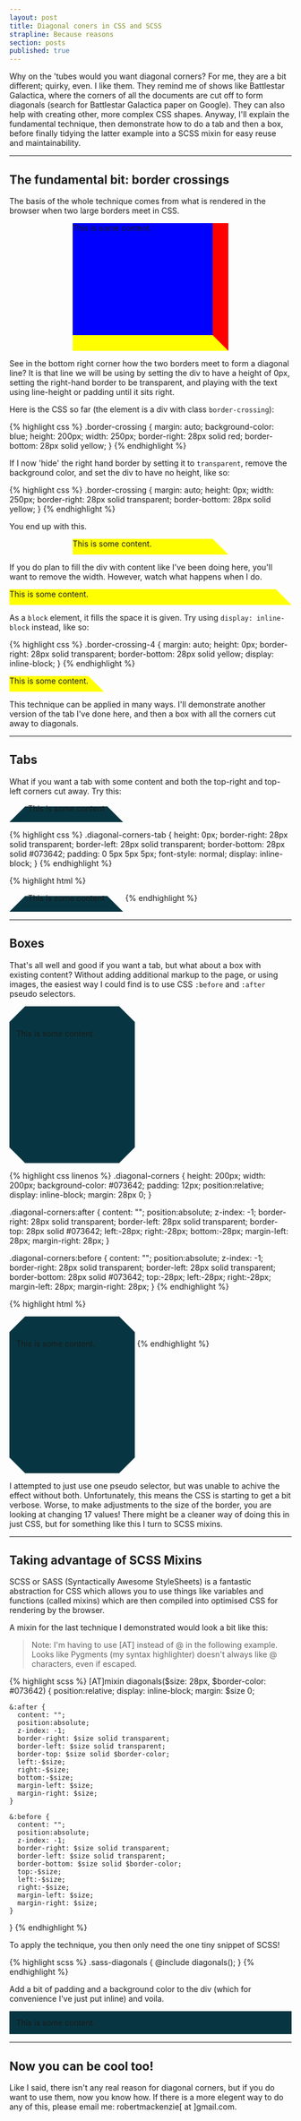 ```yaml
---
layout: post 
title: Diagonal coners in CSS and SCSS
strapline: Because reasons
section: posts
published: true
---
```


Why on the 'tubes would you want diagonal corners? For me, they are a bit different; quirky, even. I like them. They remind me of shows like Battlestar Galactica, where the corners of all the documents are cut off to form diagonals (search for Battlestar Galactica paper on Google). They can also help with creating other, more complex CSS shapes. Anyway, I'll explain the fundamental technique, then demonstrate how to do a tab and then a box, before finally tidying the latter example into a SCSS mixin for easy reuse and maintainability. 

***

The fundamental bit: border crossings
-------------------------------------

The basis of the whole technique comes from what is rendered in the browser when two large borders meet in CSS.

<style>
  .border-crossing {
    margin: auto;
    background-color: blue;
    height: 200px; width: 250px;
    border-right: 28px solid red;
    border-bottom: 28px solid yellow;
  }
</style>

<div class='border-crossing'>
  This is some content.
</div>

See in the bottom right corner how the two borders meet to form a diagonal line? It is that line we will be using by setting the div to have a height of 0px, setting the right-hand border to be transparent, and playing with the text using line-height or padding until it sits right.

Here is the CSS so far (the element is a div with class `border-crossing`):

{% highlight css %}
  .border-crossing {
    margin: auto;
    background-color: blue;
    height: 200px; width: 250px;
    border-right: 28px solid red;
    border-bottom: 28px solid yellow;
  }
{% endhighlight %}

If I now 'hide' the right hand border by setting it to `transparent`, remove the background color, and set the div to have no height, like so:

{% highlight css %}
  .border-crossing {
    margin: auto;
    height: 0px; width: 250px;
    border-right: 28px solid transparent;
    border-bottom: 28px solid yellow;
  }
{% endhighlight %}

You end up with this.

<style>
  .border-crossing-2 {
    margin: auto;
    height: 0px; width: 250px;
    border-right: 28px solid transparent;
    border-bottom: 28px solid yellow;
  }
</style>

<div class='border-crossing-2'>
  This is some content.
</div>

If you do plan to fill the div with content like I've been doing here, you'll want to remove the width. However, watch what happens when I do.

<style>
  .border-crossing-3 {
    margin: auto;
    height: 0px;
    border-right: 28px solid transparent;
    border-bottom: 28px solid yellow;
  }
</style>

<div class='border-crossing-3'>
  This is some content.
</div>

As a `block` element, it fills the space it is given. Try using `display: inline-block` instead, like so:

{% highlight css %}
  .border-crossing-4 {
    margin: auto;
    height: 0px;
    border-right: 28px solid transparent;
    border-bottom: 28px solid yellow;
    display: inline-block;
  }
{% endhighlight %}

<style>
  .border-crossing-4 {
    margin: auto;
    height: 0px;
    border-right: 28px solid transparent;
    border-bottom: 28px solid yellow;
    display: inline-block;
  }
</style>

<div class='border-crossing-4'>
  This is some content.
</div>

This technique can be applied in many ways. I'll demonstrate another version of the tab I've done here, and then a box with all the corners cut away to diagonals.

***

Tabs
----

What if you want a tab with some content and both the top-right and top-left corners cut away. Try this:

<style>
  .diagonal-corners-tab {
    height: 0px;
    border-right: 28px solid transparent;
    border-left: 28px solid transparent;
    border-bottom: 28px solid #073642;
    padding: 0 5px 5px 5px;
    font-style: normal;
    display: inline-block;
  }
</style>

<div class='diagonal-corners-tab'>
This is some content
</div>

{% highlight css %}
  .diagonal-corners-tab {
    height: 0px;
    border-right: 28px solid transparent;
    border-left: 28px solid transparent;
    border-bottom: 28px solid #073642;
    padding: 0 5px 5px 5px;
    font-style: normal;
    display: inline-block;
  }
{% endhighlight %}

{% highlight html %}
<div class='diagonal-corners-tab'>
  This is some content
</div>
{% endhighlight %}

***

Boxes
-----

That's all well and good if you want a tab, but what about a box with existing content? Without adding additional markup to the page, or using images, the easiest way I could find is to use CSS `:before` and `:after` pseudo selectors.

<style>
  .diagonal-corners {
    height: 200px; width: 200px;
    background-color: #073642;
    padding: 12px;
    position:relative;
    display: inline-block;
    margin: 28px 0;
  } 

  .diagonal-corners:after {
    content: "";
    position:absolute; 
    z-index: -1;
    border-right: 28px solid transparent;
    border-left: 28px solid transparent;
    border-top: 28px solid #073642;
    left:-28px;
    right:-28px;
    bottom:-28px;
    margin-left: 28px;
    margin-right: 28px;
  }

  .diagonal-corners:before {
    content: "";
    position:absolute; 
    z-index: -1;
    border-right: 28px solid transparent;
    border-left: 28px solid transparent;
    border-bottom: 28px solid #073642;
    top:-28px;
    left:-28px;
    right:-28px;
    margin-left: 28px;
    margin-right: 28px;
  }
</style>

<div class='diagonal-corners'>
  This is some content.
</div>

{% highlight css linenos %}
  .diagonal-corners {
    height: 200px; width: 200px;
    background-color: #073642;
    padding: 12px;
    position:relative;
    display: inline-block;
    margin: 28px 0;
  } 

  .diagonal-corners:after {
    content: "";
    position:absolute; 
    z-index: -1;
    border-right: 28px solid transparent;
    border-left: 28px solid transparent;
    border-top: 28px solid #073642;
    left:-28px;
    right:-28px;
    bottom:-28px;
    margin-left: 28px;
    margin-right: 28px;
  }

  .diagonal-corners:before {
    content: "";
    position:absolute; 
    z-index: -1;
    border-right: 28px solid transparent;
    border-left: 28px solid transparent;
    border-bottom: 28px solid #073642;
    top:-28px;
    left:-28px;
    right:-28px;
    margin-left: 28px;
    margin-right: 28px;
  }
{% endhighlight %}

{% highlight html %}
<div class='diagonal-corners'>
  This is some content.
</div>
{% endhighlight %}

I attempted to just use one pseudo selector, but was unable to achive the effect without both. Unfortunately, this means the CSS is starting to get a bit verbose. Worse, to make adjustments to the size of the border, you are looking at changing 17 values! There might be a cleaner way of doing this in just CSS, but for something like this I turn to SCSS mixins.

***

Taking advantage of SCSS Mixins
-------------------------------

SCSS or SASS (Syntactically Awesome StyleSheets) is a fantastic abstraction for CSS which allows you to use things like variables and functions (called mixins) which are then compiled into optimised CSS for rendering by the browser.

A mixin for the last technique I demonstrated would look a bit like this:

> Note: I'm having to use \[AT\] instead of @ in the following example. Looks like Pygments (my syntax highlighter) doesn't always like @ characters, even if escaped.

{% highlight scss %}
  [AT]mixin diagonals($size: 28px, $border-color: #073642) {
    position:relative;
    display: inline-block;
    margin: $size 0;

    &:after {
      content: "";
      position:absolute; 
      z-index: -1;
      border-right: $size solid transparent;
      border-left: $size solid transparent;
      border-top: $size solid $border-color;
      left:-$size;
      right:-$size;
      bottom:-$size;
      margin-left: $size;
      margin-right: $size;
    }

    &:before {
      content: "";
      position:absolute; 
      z-index: -1;
      border-right: $size solid transparent;
      border-left: $size solid transparent;
      border-bottom: $size solid $border-color;
      top:-$size;
      left:-$size;
      right:-$size;
      margin-left: $size;
      margin-right: $size;
    }

  }
{% endhighlight %}

To apply the technique, you then only need the one tiny snippet of SCSS!

{% highlight scss %}
  .sass-diagonals {
    @include diagonals();
  }
{% endhighlight %}

Add a bit of padding and a background color to the div (which for convenience I've just put inline) and voila.

<div class='sass-diagonals' style='padding: 12px; background-color: #073642'>
  This is some content.
</div>

***

Now you can be cool too!
------------------------

Like I said, there isn't any real reason for diagonal corners, but if you do want to use them, now you know how. If there is a more elegent way to do any of this, please email me: robertmackenzie\[ at \]gmail.com.
